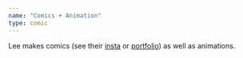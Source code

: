 ```yaml
---
name: "Comics + Animation"
type: comic
---
```

Lee makes comics (see their [insta](https://www.instagram.com/leeza.chenko/) or [portfolio](/assets/pdfs/Kravchenko_Portfolio.pdf)) as well as animations.
